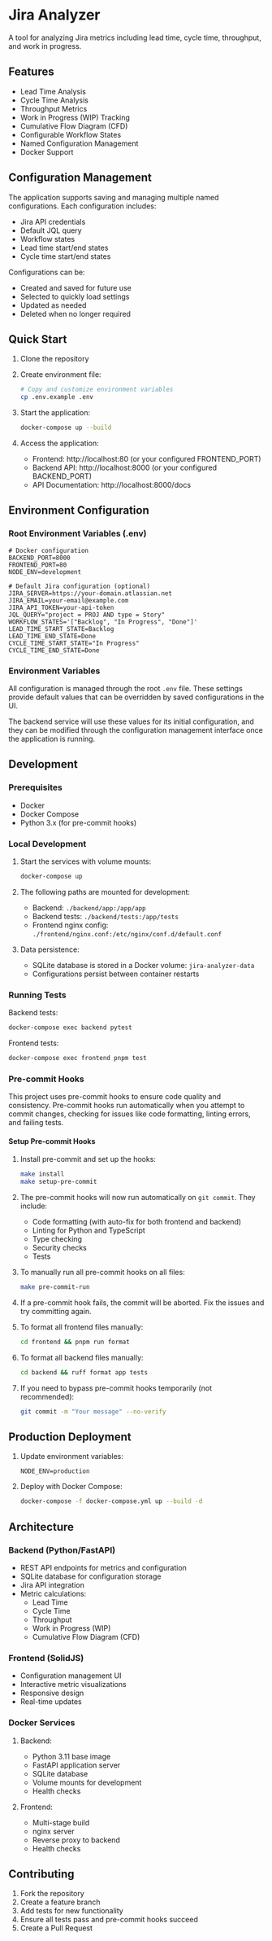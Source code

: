 # Jira Analyzer

A tool for analyzing Jira metrics including lead time, cycle time, throughput, and work in progress.

## Features

- Lead Time Analysis
- Cycle Time Analysis
- Throughput Metrics
- Work in Progress (WIP) Tracking
- Cumulative Flow Diagram (CFD)
- Configurable Workflow States
- Named Configuration Management
- Docker Support

## Configuration Management

The application supports saving and managing multiple named configurations. Each configuration includes:

- Jira API credentials
- Default JQL query
- Workflow states
- Lead time start/end states
- Cycle time start/end states

Configurations can be:
- Created and saved for future use
- Selected to quickly load settings
- Updated as needed
- Deleted when no longer required

## Quick Start

1. Clone the repository
2. Create environment file:
   ```bash
   # Copy and customize environment variables
   cp .env.example .env
   ```

3. Start the application:
   ```bash
   docker-compose up --build
   ```

4. Access the application:
   - Frontend: http://localhost:80 (or your configured FRONTEND_PORT)
   - Backend API: http://localhost:8000 (or your configured BACKEND_PORT)
   - API Documentation: http://localhost:8000/docs

## Environment Configuration

### Root Environment Variables (.env)

```env
# Docker configuration
BACKEND_PORT=8000
FRONTEND_PORT=80
NODE_ENV=development

# Default Jira configuration (optional)
JIRA_SERVER=https://your-domain.atlassian.net
JIRA_EMAIL=your-email@example.com
JIRA_API_TOKEN=your-api-token
JQL_QUERY="project = PROJ AND type = Story"
WORKFLOW_STATES='["Backlog", "In Progress", "Done"]'
LEAD_TIME_START_STATE=Backlog
LEAD_TIME_END_STATE=Done
CYCLE_TIME_START_STATE="In Progress"
CYCLE_TIME_END_STATE=Done
```

### Environment Variables

All configuration is managed through the root `.env` file. These settings provide default values that can be overridden by saved configurations in the UI.

The backend service will use these values for its initial configuration, and they can be modified through the configuration management interface once the application is running.

## Development

### Prerequisites

- Docker
- Docker Compose
- Python 3.x (for pre-commit hooks)

### Local Development

1. Start the services with volume mounts:
   ```bash
   docker-compose up
   ```

2. The following paths are mounted for development:
   - Backend: `./backend/app:/app/app`
   - Backend tests: `./backend/tests:/app/tests`
   - Frontend nginx config: `./frontend/nginx.conf:/etc/nginx/conf.d/default.conf`

3. Data persistence:
   - SQLite database is stored in a Docker volume: `jira-analyzer-data`
   - Configurations persist between container restarts

### Running Tests

Backend tests:
```bash
docker-compose exec backend pytest
```

Frontend tests:
```bash
docker-compose exec frontend pnpm test
```

### Pre-commit Hooks

This project uses pre-commit hooks to ensure code quality and consistency. Pre-commit hooks run automatically when you attempt to commit changes, checking for issues like code formatting, linting errors, and failing tests.

#### Setup Pre-commit Hooks

1. Install pre-commit and set up the hooks:
   ```bash
   make install
   make setup-pre-commit
   ```

2. The pre-commit hooks will now run automatically on `git commit`. They include:
   - Code formatting (with auto-fix for both frontend and backend)
   - Linting for Python and TypeScript
   - Type checking
   - Security checks
   - Tests

3. To manually run all pre-commit hooks on all files:
   ```bash
   make pre-commit-run
   ```

4. If a pre-commit hook fails, the commit will be aborted. Fix the issues and try committing again.

5. To format all frontend files manually:
   ```bash
   cd frontend && pnpm run format
   ```

6. To format all backend files manually:
   ```bash
   cd backend && ruff format app tests
   ```

7. If you need to bypass pre-commit hooks temporarily (not recommended):
   ```bash
   git commit -m "Your message" --no-verify
   ```

## Production Deployment

1. Update environment variables:
   ```env
   NODE_ENV=production
   ```

2. Deploy with Docker Compose:
   ```bash
   docker-compose -f docker-compose.yml up --build -d
   ```

## Architecture

### Backend (Python/FastAPI)

- REST API endpoints for metrics and configuration
- SQLite database for configuration storage
- Jira API integration
- Metric calculations:
  - Lead Time
  - Cycle Time
  - Throughput
  - Work in Progress (WIP)
  - Cumulative Flow Diagram (CFD)

### Frontend (SolidJS)

- Configuration management UI
- Interactive metric visualizations
- Responsive design
- Real-time updates

### Docker Services

1. Backend:
   - Python 3.11 base image
   - FastAPI application server
   - SQLite database
   - Volume mounts for development
   - Health checks

2. Frontend:
   - Multi-stage build
   - nginx server
   - Reverse proxy to backend
   - Health checks

## Contributing

1. Fork the repository
2. Create a feature branch
3. Add tests for new functionality
4. Ensure all tests pass and pre-commit hooks succeed
5. Create a Pull Request
